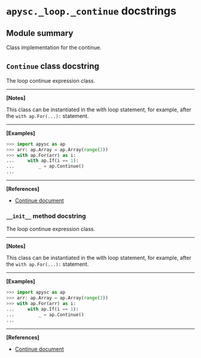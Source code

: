 # `apysc._loop._continue` docstrings

## Module summary

Class implementation for the continue.

## `Continue` class docstring

The loop continue expression class.<hr>

**[Notes]**

This class can be instantiated in the with loop statement, for example, after the `with ap.For(...):` statement.<hr>

**[Examples]**

```py
>>> import apysc as ap
>>> arr: ap.Array = ap.Array(range(3))
>>> with ap.For(arr) as i:
...     with ap.If(i == 1):
...         _ = ap.Continue()
...
```

<hr>

**[References]**

- [Continue document](https://simon-ritchie.github.io/apysc/en/continue.html)

### `__init__` method docstring

The loop continue expression class.<hr>

**[Notes]**

This class can be instantiated in the with loop statement, for example, after the `with ap.For(...):` statement.<hr>

**[Examples]**

```py
>>> import apysc as ap
>>> arr: ap.Array = ap.Array(range(3))
>>> with ap.For(arr) as i:
...     with ap.If(i == 1):
...         _ = ap.Continue()
...
```

<hr>

**[References]**

- [Continue document](https://simon-ritchie.github.io/apysc/en/continue.html)